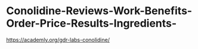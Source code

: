 # Conolidine-Reviews-Work-Benefits-Order-Price-Results-Ingredients-
https://academly.org/gdr-labs-conolidine/
